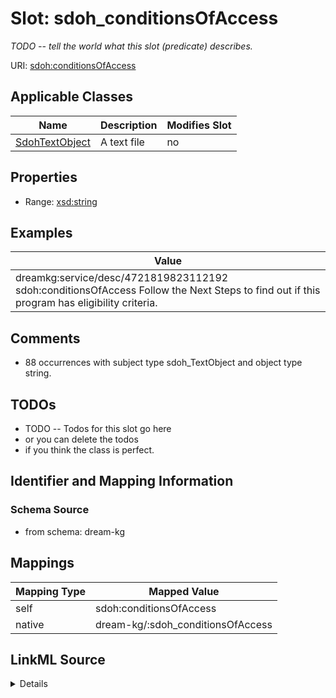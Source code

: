 

# Slot: sdoh_conditionsOfAccess


_TODO -- tell the world what this slot (predicate) describes._





URI: [sdoh:conditionsOfAccess](http://schema.org/conditionsOfAccess)



<!-- no inheritance hierarchy -->





## Applicable Classes

| Name | Description | Modifies Slot |
| --- | --- | --- |
| [SdohTextObject](../classes/SdohTextObject.md) | A text file |  no  |







## Properties

* Range: [xsd:string](http://www.w3.org/2001/XMLSchema#string)






## Examples

| Value |
| --- |
| dreamkg:service/desc/4721819823112192 sdoh:conditionsOfAccess Follow the Next Steps to find out if this program has eligibility criteria. |

## Comments

* 88 occurrences with subject type sdoh_TextObject and object type string.

## TODOs

* TODO -- Todos for this slot go here
* or you can delete the todos
* if you think the class is perfect.

## Identifier and Mapping Information







### Schema Source


* from schema: dream-kg




## Mappings

| Mapping Type | Mapped Value |
| ---  | ---  |
| self | sdoh:conditionsOfAccess |
| native | dream-kg/:sdoh_conditionsOfAccess |




## LinkML Source

<details>
```yaml
name: sdoh_conditionsOfAccess
description: TODO -- tell the world what this slot (predicate) describes.
todos:
- TODO -- Todos for this slot go here
- or you can delete the todos
- if you think the class is perfect.
comments:
- 88 occurrences with subject type sdoh_TextObject and object type string.
examples:
- value: dreamkg:service/desc/4721819823112192 sdoh:conditionsOfAccess Follow the
    Next Steps to find out if this program has eligibility criteria.
from_schema: dream-kg
rank: 1000
slot_uri: sdoh:conditionsOfAccess
alias: sdoh_conditionsOfAccess
domain_of:
- sdoh_TextObject
range: string

```
</details>